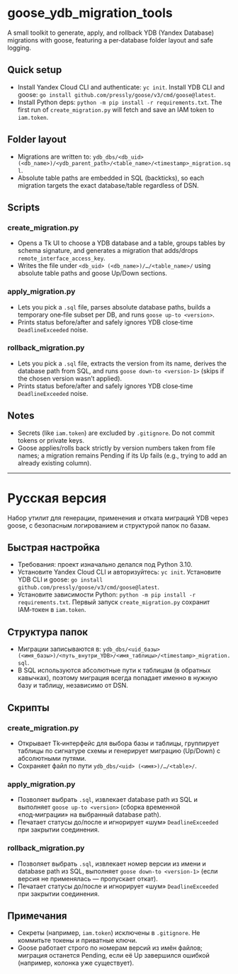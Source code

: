 # goose_ydb_migration_tools

A small toolkit to generate, apply, and rollback YDB (Yandex Database) migrations with goose, featuring a per‑database folder layout and safe logging.

## Quick setup
- Install Yandex Cloud CLI and authenticate: `yc init`. Install YDB CLI and goose: `go install github.com/pressly/goose/v3/cmd/goose@latest`.
- Install Python deps: `python -m pip install -r requirements.txt`. The first run of `create_migration.py` will fetch and save an IAM token to `iam.token`.

## Folder layout
- Migrations are written to: `ydb_dbs/<db_uid> (<db_name>)/<ydb_parent_path>/<table_name>/<timestamp>_migration.sql`.
- Absolute table paths are embedded in SQL (backticks), so each migration targets the exact database/table regardless of DSN.

## Scripts

### create_migration.py
- Opens a Tk UI to choose a YDB database and a table, groups tables by schema signature, and generates a migration that adds/drops `remote_interface_access_key`.
- Writes the file under `<db_uid> (<db_name>)/…/<table_name>/` using absolute table paths and goose Up/Down sections.

### apply_migration.py
- Lets you pick a `.sql` file, parses absolute database paths, builds a temporary one‑file subset per DB, and runs `goose up-to <version>`.
- Prints status before/after and safely ignores YDB close‑time `DeadlineExceeded` noise.

### rollback_migration.py
- Lets you pick a `.sql` file, extracts the version from its name, derives the database path from SQL, and runs `goose down-to <version-1>` (skips if the chosen version wasn’t applied).
- Prints status before/after and safely ignores YDB close‑time `DeadlineExceeded` noise.

## Notes
- Secrets (like `iam.token`) are excluded by `.gitignore`. Do not commit tokens or private keys.
- Goose applies/rolls back strictly by version numbers taken from file names; a migration remains Pending if its Up fails (e.g., trying to add an already existing column).

---

# Русская версия

Набор утилит для генерации, применения и отката миграций YDB через goose, с безопасным логированием и структурой папок по базам.

## Быстрая настройка
- Требования: проект изначально делался под Python 3.10.
- Установите Yandex Cloud CLI и авторизуйтесь: `yc init`. Установите YDB CLI и goose: `go install github.com/pressly/goose/v3/cmd/goose@latest`.
- Установите зависимости Python: `python -m pip install -r requirements.txt`. Первый запуск `create_migration.py` сохранит IAM‑токен в `iam.token`.

## Структура папок
- Миграции записываются в: `ydb_dbs/<uid_базы> (<имя_базы>)/<путь_внутри_YDB>/<имя_таблицы>/<timestamp>_migration.sql`.
- В SQL используются абсолютные пути к таблицам (в обратных кавычках), поэтому миграция всегда попадает именно в нужную базу и таблицу, независимо от DSN.

## Скрипты

### create_migration.py
- Открывает Tk‑интерфейс для выбора базы и таблицы, группирует таблицы по сигнатуре схемы и генерирует миграцию (Up/Down) с абсолютными путями.
- Сохраняет файл по пути `ydb_dbs/<uid> (<имя>)/…/<table>/`.

### apply_migration.py
- Позволяет выбрать `.sql`, извлекает database path из SQL и выполняет `goose up-to <version>` (сборка временной «под‑миграции» на выбранный database path).
- Печатает статусы до/после и игнорирует «шум» `DeadlineExceeded` при закрытии соединения.

### rollback_migration.py
- Позволяет выбрать `.sql`, извлекает номер версии из имени и database path из SQL, выполняет `goose down-to <version-1>` (если версия не применялась — пропускает откат).
- Печатает статусы до/после и игнорирует «шум» `DeadlineExceeded` при закрытии соединения.

## Примечания
- Секреты (например, `iam.token`) исключены в `.gitignore`. Не коммитьте токены и приватные ключи.
- Goose работает строго по номерам версий из имён файлов; миграция останется Pending, если её Up завершился ошибкой (например, колонка уже существует).
